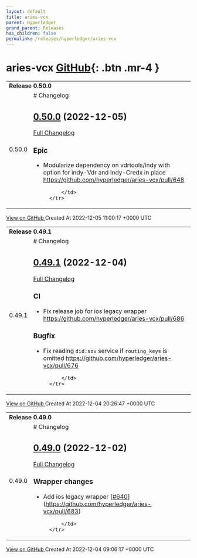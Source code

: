 ```yaml
---
layout: default
title: aries-vcx
parent: Hyperledger
grand_parent: Releases
has_children: false
permalink: /releases/hyperledger/aries-vcx
---
```


# aries-vcx <span class="fs-3 right-align">[GitHub](https://github.com/hyperledger/aries-vcx){: .btn .mr-4 }</span>


<div>
    <table>
        <tr>
            <td colspan="2">
                <b>
                    Release 0.50.0
                </b>
            </td>
        </tr>
        <tr>
            <td>
                <span class="chip">
                    0.50.0
                </span>
            </td>
            <td>
                # Changelog

## [0.50.0](https://github.com/hyperledger/aries-vcx/tree/0.50.0) (2022-12-05)

[Full Changelog](https://github.com/hyperledger/aries-vcx/compare/0.49.1...0.50.0)

### Epic

- Modularize dependency on vdrtools/indy with option for indy-Vdr and Indy-Credx in place https://github.com/hyperledger/aries-vcx/pull/648



            </td>
        </tr>
    </table>
    <a href="https://github.com/hyperledger/aries-vcx/releases/tag/0.50.0" class=".btn">
        View on GitHub
    </a>
    <span class="right-align">
        Created At 2022-12-05 11:00:17 +0000 UTC
    </span>
</div>

<div>
    <table>
        <tr>
            <td colspan="2">
                <b>
                    Release 0.49.1
                </b>
            </td>
        </tr>
        <tr>
            <td>
                <span class="chip">
                    0.49.1
                </span>
            </td>
            <td>
                # Changelog

## [0.49.1](https://github.com/hyperledger/aries-vcx/tree/0.49.1) (2022-12-04)

[Full Changelog](https://github.com/hyperledger/aries-vcx/compare/0.49.0...0.49.1)

### CI
- Fix release job for ios legacy wrapper https://github.com/hyperledger/aries-vcx/pull/686

### Bugfix
- Fix reading `did:sov` service if `routing_keys` is omitted https://github.com/hyperledger/aries-vcx/pull/676 

            </td>
        </tr>
    </table>
    <a href="https://github.com/hyperledger/aries-vcx/releases/tag/0.49.1" class=".btn">
        View on GitHub
    </a>
    <span class="right-align">
        Created At 2022-12-04 20:26:47 +0000 UTC
    </span>
</div>

<div>
    <table>
        <tr>
            <td colspan="2">
                <b>
                    Release 0.49.0
                </b>
            </td>
        </tr>
        <tr>
            <td>
                <span class="chip">
                    0.49.0
                </span>
            </td>
            <td>
                # Changelog

## [0.49.0](https://github.com/hyperledger/aries-vcx/tree/0.49.0) (2022-12-02)

[Full Changelog](https://github.com/hyperledger/aries-vcx/compare/0.48.0...0.49.0)

### Wrapper changes

- Add ios legacy wrapper [[\#640](https://github.com/hyperledger/aries-vcx/issues/640)](https://github.com/hyperledger/aries-vcx/pull/683)

            </td>
        </tr>
    </table>
    <a href="https://github.com/hyperledger/aries-vcx/releases/tag/0.49.0" class=".btn">
        View on GitHub
    </a>
    <span class="right-align">
        Created At 2022-12-04 09:06:17 +0000 UTC
    </span>
</div>

